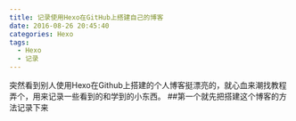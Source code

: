 ```yaml
---
title: 记录使用Hexo在GitHub上搭建自己的博客
date: 2016-08-26 20:45:40
categories: Hexo
tags:
  - Hexo
  - 记录
---
```

突然看到别人使用Hexo在Github上搭建的个人博客挺漂亮的，就心血来潮找教程弄个，用来记录一些看到的和学到的小东西。
##第一个就先把搭建这个博客的方法记录下来

